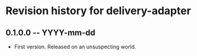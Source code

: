 # Revision history for delivery-adapter

## 0.1.0.0 -- YYYY-mm-dd

* First version. Released on an unsuspecting world.
